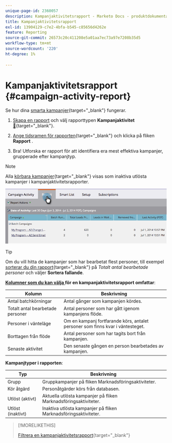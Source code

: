 ```yaml
---
unique-page-id: 2360057
description: Kampanjaktivitetsrapport - Marketo Docs - produktdokumentation
title: Kampanjaktivitetsrapport
exl-id: 13904129-c7e2-4bfa-b545-c85656d4262e
feature: Reporting
source-git-commit: 26573c20c411208e5a01aa7ec73a97e7208b35d5
workflow-type: tm+mt
source-wordcount: '220'
ht-degree: 1%

---
```


# Kampanjaktivitetsrapport {#campaign-activity-report}

Se hur dina [smarta kampanjer](/help/marketo/product-docs/core-marketo-concepts/smart-campaigns/creating-a-smart-campaign/understanding-batch-and-trigger-smart-campaigns.md){target="_blank"} fungerar.

1. [Skapa en rapport](/help/marketo/product-docs/reporting/basic-reporting/creating-reports/create-a-report-in-a-program.md) och välj rapporttypen **Kampanjaktivitet** [&#128279;](/help/marketo/product-docs/reporting/basic-reporting/report-types/report-type-overview.md){target="_blank"}.

1. [Ange tidsramen för rapporten](/help/marketo/product-docs/reporting/basic-reporting/editing-reports/change-a-report-time-frame.md){target="_blank"} och klicka på fliken **Rapport** .

1. Bra! Utforska er rapport för att identifiera era mest effektiva kampanjer, grupperade efter kampanjtyp.

>[!NOTE]
>
>Alla [körbara kampanjer](/help/marketo/product-docs/core-marketo-concepts/smart-campaigns/flow-actions/execute-campaign.md){target="_blank"} visas som inaktiva utlösta kampanjer i kampanjaktivitetsrapporter.

![](assets/campaign-activity-report-1.png)

>[!TIP]
>
>Om du vill hitta de kampanjer som har bearbetat flest personer, till exempel [sorterar du din rapport](/help/marketo/product-docs/reporting/basic-reporting/editing-reports/sort-report-on-columns.md){target="_blank"} på _Totalt antal bearbetade personer_ och väljer **Sortera fallande**.

**[Kolumner som du kan välja ](/help/marketo/product-docs/reporting/basic-reporting/editing-reports/select-report-columns.md) för en kampanjaktivitetsrapport omfattar**:

<table><thead>
  <tr>
    <th>Kolumn</th>
    <th>Beskrivning</th>
  </tr></thead>
<tbody>
  <tr>
    <td>Antal batchkörningar</td>
    <td>Antal gånger som kampanjen kördes.</td>
  </tr>
  <tr>
    <td>Totalt antal bearbetade personer</td>
    <td>Antal personer som har gått igenom kampanjens flöde.</td>
  </tr>
  <tr>
    <td>Personer i vänteläge</td>
    <td>Om en kampanj fortfarande körs, antalet personer som finns kvar i väntesteget.</td>
  </tr>
  <tr>
    <td>Borttagen från flöde</td>
    <td>Antal personer som har tagits bort från kampanjen.</td>
  </tr>
  <tr>
    <td>Senaste aktivitet</td>
    <td>Den senaste gången en person bearbetades av kampanjen.</td>
  </tr>
</tbody>
</table>

**Kampanjtyper i rapporten**:

<table><thead>
  <tr>
    <th>Typ</th>
    <th>Beskrivning</th>
  </tr></thead>
<tbody>
  <tr>
    <td>Grupp</td>
    <td>Gruppkampanjer på fliken Marknadsföringsaktiviteter.</td>
  </tr>
  <tr>
    <td>Kör åtgärd</td>
    <td>Personåtgärder körs från databasen.</td>
  </tr>
  <tr>
    <td>Utlöst (aktivt)</td>
    <td>Aktuella utlösta kampanjer på fliken Marknadsföringsaktiviteter.</td>
  </tr>
  <tr>
    <td>Utlöst (inaktivt)</td>
    <td>Inaktiva utlösta kampanjer på fliken Marknadsföringsaktiviteter.</td>
  </tr>
</tbody>
</table>

>[!MORELIKETHIS]
>
>[Filtrera en kampanjaktivitetsrapport](/help/marketo/product-docs/reporting/basic-reporting/report-activity/filter-a-campaign-activity-report.md){target="_blank"}
